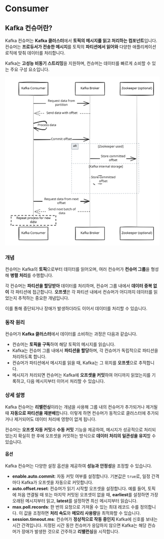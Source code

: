 # Consumer

## Kafka 컨슈머란?

Kafka 컨슈머는 **Kafka 클러스터**에서 **토픽의 메시지를 읽고 처리하는 컴포넌트**입니다. 컨슈머는 **프로듀서가 전송한 메시지**를 토픽의 **파티션에서 읽어와** 다양한 애플리케이션 로직에 맞춰 데이터를 처리합니다.&#x20;

Kafka는 **고성능 비동기 스트리밍**을 지원하며, 컨슈머는 데이터를 빠르게 소비할 수 있는 주요 구성 요소입니다.

<img src="../../../.gitbook/assets/file.excalidraw (61).svg" alt="" class="gitbook-drawing">



### 개념

컨슈머는 Kafka의 **토픽**으로부터 데이터를 읽어오며, 여러 컨슈머가 **컨슈머 그룹**을 형성해 **병렬 처리**를 수행합니다.&#x20;

각 컨슈머는 **파티션을 할당받아** 데이터를 처리하며, 컨슈머 그룹 내에서 **데이터 중복 없이** 각 파티션에 접근합니다. **오프셋**은 각 파티션 내에서 컨슈머가 어디까지 데이터를 읽었는지 추적하는 중요한 개념입니다.&#x20;

이를 통해 중단되거나 장애가 발생하더라도 이어서 데이터를 처리할 수 있습니다.

### 동작 원리

컨슈머가 **Kafka 클러스터**에서 데이터를 소비하는 과정은 다음과 같습니다.

* 컨슈머는 **토픽을 구독**하여 해당 토픽의 메시지를 읽습니다.
* Kafka는 컨슈머 그룹 내에서 **파티션을 할당**하며, 각 컨슈머가 독립적으로 파티션을 처리하도록 합니다.
* 컨슈머가 파티션에서 메시지를 읽을 때, Kafka는 그 위치를 **오프셋**으로 추적합니다.
* 메시지가 처리되면 컨슈머는 Kafka에 **오프셋을 커밋**하여 어디까지 읽었는지를 기록하고, 다음 메시지부터 이어서 처리할 수 있습니다.

### 상세 설명

Kafka 컨슈머는 **리밸런싱**이라는 개념을 사용해 그룹 내의 컨슈머가 추가되거나 제거될 때 **자동으로 파티션을 재분배**합니다. 이렇게 하면 컨슈머가 동적으로 클러스터에 추가되거나 제거되어도 데이터 처리에 영향이 없게 됩니다.

컨슈머는 **오프셋 자동 커밋**과 **수동 커밋** 기능을 제공하여, 메시지가 성공적으로 처리되었는지 확실히 한 후에 오프셋을 커밋하는 방식으로 **데이터 처리의 일관성을 유지**할 수 있습니다.

#### 옵션

Kafka 컨슈머는 다양한 설정 옵션을 제공하여 **성능과 안정성**을 조정할 수 있습니다.

* **enable.auto.commit**: 자동 커밋 여부를 설정합니다. 기본값은 `true`로, 일정 간격마다 Kafka가 오프셋을 자동으로 커밋합니다.
* **auto.offset.reset**: 컨슈머가 읽기 시작할 오프셋을 설정합니다. 예를 들어, 토픽에 처음 연결될 때 또는 마지막 커밋된 오프셋이 없을 때, **earliest**를 설정하면 가장 오래된 메시지부터 읽고, **latest**를 설정하면 최신 메시지부터 읽습니다.
* **max.poll.records**: 한 번의 요청으로 가져올 수 있는 최대 레코드 수를 정의합니다. 이 값을 조정하면 **처리 속도**와 **메모리 사용량**을 최적화할 수 있습니다.
* **session.timeout.ms**: 컨슈머가 **정상적으로 작동 중인지** Kafka에 신호를 보내는 시간 간격입니다. 지정된 시간 동안 컨슈머가 응답하지 않으면 Kafka는 해당 컨슈머가 장애가 발생한 것으로 간주하고 **리밸런싱**을 시작합니다.
